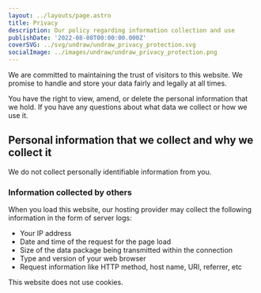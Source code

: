 ```yaml
---
layout: ../layouts/page.astro
title: Privacy
description: Our policy regarding information collection and use
publishDate: '2022-08-08T00:00:00.000Z'
coverSVG: ../svg/undraw/undraw_privacy_protection.svg
socialImage: ../images/undraw/undraw_privacy_protection.png
---
```


We are committed to maintaining the trust of visitors to this website. We promise to handle and store your data fairly and legally at all times.

You have the right to view, amend, or delete the personal information that we hold. If you have any questions about what data we collect or how we use it.

## Personal information that we collect and why we collect it

We do not collect personally identifiable information from you.

### Information collected by others

When you load this website, our hosting provider may collect the following information in the form of server logs:

- Your IP address
- Date and time of the request for the page load
- Size of the data package being transmitted within the connection
- Type and version of your web browser
- Request information like HTTP method, host name, URI, referrer, etc

This website does not use cookies.
